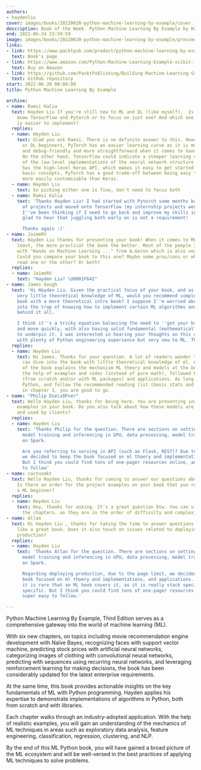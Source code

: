 ```yaml
---
authors:
- haydenliu
cover: images/books/20220620-python-machine-learning-by-example/cover.jpg
description: Book of the Week. Python Machine Learning By Example by Hayden Liu
end: 2022-06-24 23:59:59
image: images/books/20220620-python-machine-learning-by-example/preview.jpg
links:
- link: https://www.packtpub.com/product/python-machine-learning-by-example-third-edition/9781800209718
  text: Book's page
- link: https://www.amazon.com/Python-Machine-Learning-Example-scikit-learn-dp-1800209711/dp/1800209711/ref=dp_ob_title_bk
  text: Buy on Amazon
- link: https://github.com/PacktPublishing/Building-Machine-Learning-Systems-with-Python-Third-edition
  text: GitHub repository
start: 2022-06-20 00:00:00
title: Python Machine Learning By Example

archive:
- name: Ramsi Kalia
  text: Hayden Liu If you're still new to ML and DL (like myself),  Is it better to
    know TensorFlow and Pytorch or to focus on just one? And which one would you say
    is easier to implement?
  replies:
  - name: Hayden Liu
    text: Glad you ask Ramsi. There is no definite answer to this. However, for ML
      or DL beginners, PyTorch has an easier learning curve as it is more Pythonic
      and debug-friendly and more straightforward when it comes to handling data.
      On the other hand, TensorFlow could indicate a steeper learning curve because
      of the low-level implementations of the neural network structure. Although TensorFlow
      has the high-level Keras API, which makes it easy to get started learning the
      basic concepts, PyTorch has a good trade-off between being easy to use and being
      more easily customizable than Keras.
  - name: Hayden Liu
    text: So picking either one is fine, don't need to focus both
  - name: Ramsi Kalia
    text: 'Thanks Hayden Liu! I had started with Pytorch some months back, did a couple
      of projects and moved onto TensorFlow (my internship projects were all in TensorFlow),
      I''ve been thinking if I need to go back and improve my skills in Pytorch ,
      glad to hear that juggling both early on is not a requirement!

      Thanks again :)'
- name: JaimeRV
  text: Hayden Liu thanks for presenting your book! When it comes to ML, for me at
    least, the more practical the book the better. Most of the people I know started
    with "Hands on Machine Learning ..." from A.Geron which is also very practical.
    Could you compare your book to this one? Maybe some pros/cons or why people should
    read one or the other? Or both?
  replies:
  - name: JaimeRV
    text: "Hayden Liu? \U0001F642"
- name: James Gough
  text: 'Hi Hayden Liu. Given the practical focus of your book, and as someone with
    very little theoretical knowledge of ML, would you recommend complementing this
    book with a more theoretical intro book? I suppose I''m worried about falling
    into the trap of knowing how to implement certain ML algorithms and not the ''why''
    behind it all.

    I think it''s a tricky equation balancing the need to ''get your hands dirty''
    and move quickly, with also having solid fundamental (mathematical?) knowledge
    to underpin it. I was interested in hearing your thoughts on this as I''m someone
    with plenty of Python engineering experience but very new to ML. Thank you :)'
  replies:
  - name: Hayden Liu
    text: Hi James. Thanks for your question. A lot of readers wonder the same. You
      can dive into the book with little theoretical knowledge of ml. As each chapter
      of the book explains the mechanism ML theory and models at the beginning, with
      the help of examples and codes (instead of pure math), followed by implementations
      (from scratch and/or with ML packages) and applications. As long as you know
      Python, and follow the recommended reading list (basic stats and probability)
      in chapter 1, you are good to go.
- name: "Philip Die\xDFner"
  text: Hello Hayden Liu, thanks for being here. You are presenting industry-adopted
    examples in your book. Do you also talk about how these models are deployed/served
    and used by clients?
  replies:
  - name: Hayden Liu
    text: 'Thanks Philip for the question. There are sections on setting up / running
      model training and inferencing in GPU, data processing, model training/inferencing
      on Spark.

      Are you referring to serving in API (such as Flask, REST)? Due to the page limit,
      we decided to keep the book focused on ml thoery and implementations, and applications.
      But I think you could find tons of one-pager resources online, and super easy
      to follow'
- name: cactusmkt
  text: Hello Hayden Liu, thanks for coming to answer our questions about your book.
    Is there an order for the project examples on your book that you recommend for
    a ML beginner?
  replies:
  - name: Hayden Liu
    text: Hey. thanks for asking. It's a great question btw. You can simply follow
      the chapters. as they are in the order of difficulty and complexity.
- name: Allan
  text: Hi Hayden Liu , thanks for taking the time to answer questions here! Sounds
    like a great book. Does it also touch on issues related to deploying models in
    production?
  replies:
  - name: Hayden Liu
    text: 'Thanks Allan for the question. There are sections on setting up / running
      model training and inferencing in GPU, data processing, model training/inferencing
      on Spark.

      Regarding deploying production, due to the page limit, we decided to keep the
      book focused on ml thoery and implementations, and applications. And in fact,
      it is rare that an ML book covers it, as it is really stack specific, environment
      specific. But I think you could find tons of one-pager resources online, and
      super easy to follow.'

---
```


Python Machine Learning By Example, Third Edition serves as a comprehensive gateway into the world of machine learning (ML).

With six new chapters, on topics including movie recommendation engine development with Naïve Bayes, recognizing faces with support vector machine, predicting stock prices with artificial neural networks, categorizing images of clothing with convolutional neural networks, predicting with sequences using recurring neural networks, and leveraging reinforcement learning for making decisions, the book has been considerably updated for the latest enterprise requirements.

At the same time, this book provides actionable insights on the key fundamentals of ML with Python programming. Hayden applies his expertise to demonstrate implementations of algorithms in Python, both from scratch and with libraries.

Each chapter walks through an industry-adopted application. With the help of realistic examples, you will gain an understanding of the mechanics of ML techniques in areas such as exploratory data analysis, feature engineering, classification, regression, clustering, and NLP.

By the end of this ML Python book, you will have gained a broad picture of the ML ecosystem and will be well-versed in the best practices of applying ML techniques to solve problems.